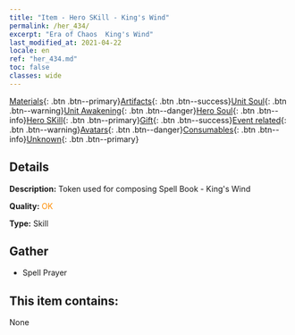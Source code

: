 ```yaml
---
title: "Item - Hero SKill - King's Wind"
permalink: /her_434/
excerpt: "Era of Chaos  King's Wind"
last_modified_at: 2021-04-22
locale: en
ref: "her_434.md"
toc: false
classes: wide
---
```

 [Materials](/Items/){: .btn .btn--primary}[Artifacts](/Items/Artifacts/){: .btn .btn--success}[Unit Soul](/Items/UnitSoul/){: .btn .btn--warning}[Unit Awakening](/Items/UnitAwakening/){: .btn .btn--danger}[Hero Soul](/Items/HeroSoul/){: .btn .btn--info}[Hero SKill](/Items/HeroSkill/){: .btn .btn--primary}[Gift](/Items/Gift/){: .btn .btn--success}[Event related](/Items/Events/){: .btn .btn--warning}[Avatars](/Items/Avatars/){: .btn .btn--danger}[Consumables](/Items/Consumables/){: .btn .btn--info}[Unknown](/Items/Unknown/){: .btn .btn--primary}

## Details
 **Description:** Token used for composing Spell Book - King's Wind

 **Quality:** <span style="color: #FF8C00">OK</span>

 **Type:** Skill

## Gather

*    Spell Prayer 

## This item contains:

  None

